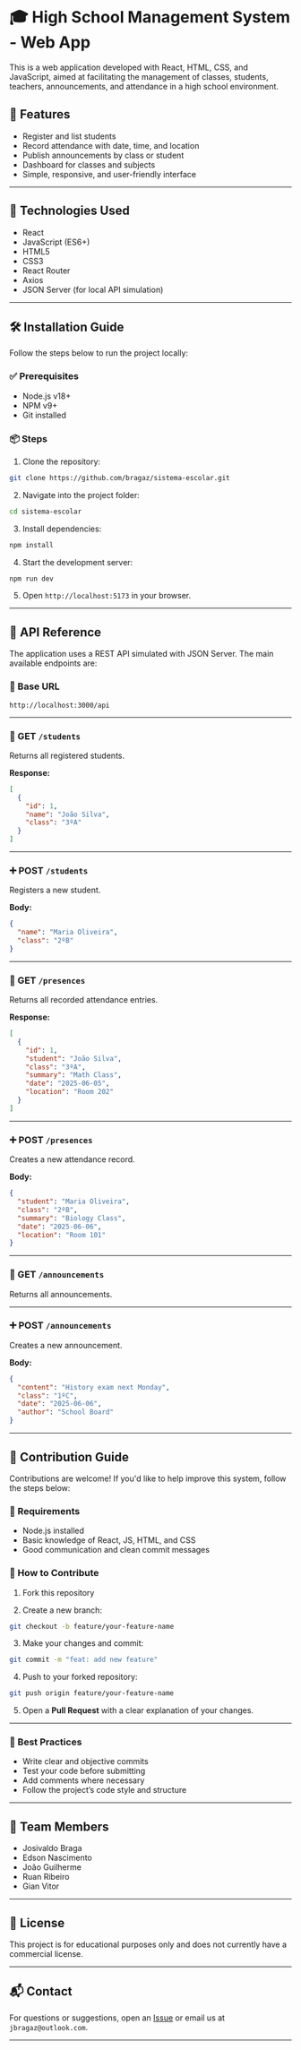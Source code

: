 
# 🎓 High School Management System - Web App

This is a web application developed with React, HTML, CSS, and JavaScript, aimed at facilitating the management of classes, students, teachers, announcements, and attendance in a high school environment.

## 📌 Features

* Register and list students
* Record attendance with date, time, and location
* Publish announcements by class or student
* Dashboard for classes and subjects
* Simple, responsive, and user-friendly interface

---

## 🚀 Technologies Used

* React
* JavaScript (ES6+)
* HTML5
* CSS3
* React Router
* Axios
* JSON Server (for local API simulation)

---

## 🛠️ Installation Guide

Follow the steps below to run the project locally:

### ✅ Prerequisites

* Node.js v18+
* NPM v9+
* Git installed

### 📦 Steps

1. Clone the repository:

```bash
git clone https://github.com/bragaz/sistema-escolar.git
```

2. Navigate into the project folder:

```bash
cd sistema-escolar
```

3. Install dependencies:

```bash
npm install
```

4. Start the development server:

```bash
npm run dev
```

5. Open `http://localhost:5173` in your browser.

---

## 🔌 API Reference

The application uses a REST API simulated with JSON Server. The main available endpoints are:

### 🔹 Base URL

```
http://localhost:3000/api
```

---

### 📄 GET `/students`

Returns all registered students.

**Response:**

```json
[
  {
    "id": 1,
    "name": "João Silva",
    "class": "3ºA"
  }
]
```

---

### ➕ POST `/students`

Registers a new student.

**Body:**

```json
{
  "name": "Maria Oliveira",
  "class": "2ºB"
}
```

---

### 📄 GET `/presences`

Returns all recorded attendance entries.

**Response:**

```json
[
  {
    "id": 1,
    "student": "João Silva",
    "class": "3ºA",
    "summary": "Math Class",
    "date": "2025-06-05",
    "location": "Room 202"
  }
]
```

---

### ➕ POST `/presences`

Creates a new attendance record.

**Body:**

```json
{
  "student": "Maria Oliveira",
  "class": "2ºB",
  "summary": "Biology Class",
  "date": "2025-06-06",
  "location": "Room 101"
}
```

---

### 📄 GET `/announcements`

Returns all announcements.

---

### ➕ POST `/announcements`

Creates a new announcement.

**Body:**

```json
{
  "content": "History exam next Monday",
  "class": "1ºC",
  "date": "2025-06-06",
  "author": "School Board"
}
```

---

## 🤝 Contribution Guide

Contributions are welcome! If you'd like to help improve this system, follow the steps below:

### 📌 Requirements

* Node.js installed
* Basic knowledge of React, JS, HTML, and CSS
* Good communication and clean commit messages

### 🚀 How to Contribute

1. Fork this repository

2. Create a new branch:

```bash
git checkout -b feature/your-feature-name
```

3. Make your changes and commit:

```bash
git commit -m "feat: add new feature"
```

4. Push to your forked repository:

```bash
git push origin feature/your-feature-name
```

5. Open a **Pull Request** with a clear explanation of your changes.

---

### 🧹 Best Practices

* Write clear and objective commits
* Test your code before submitting
* Add comments where necessary
* Follow the project’s code style and structure

---

## 👥 Team Members

* Josivaldo Braga
* Edson Nascimento
* João Guilherme
* Ruan Ribeiro
* Gian Vitor

---

## 📄 License

This project is for educational purposes only and does not currently have a commercial license.

---

## 📬 Contact

For questions or suggestions, open an [Issue](https://github.com/bragaz/sistema-escolar/issues) or email us at `jbragaz@outlook.com`.

---
